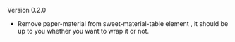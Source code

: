 Version 0.2.0

- Remove paper-material from sweet-material-table element , it should be up to you whether you want to wrap it or not.


